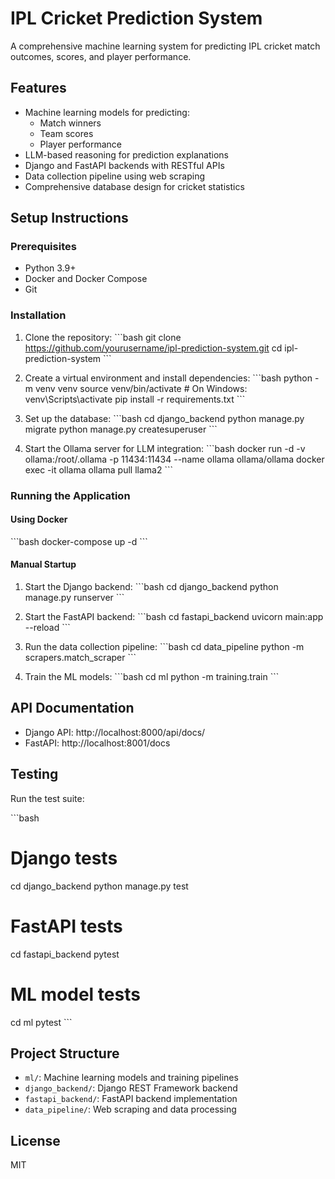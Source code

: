 # IPL Cricket Prediction System

A comprehensive machine learning system for predicting IPL cricket match outcomes, scores, and player performance.

## Features

- Machine learning models for predicting:
  - Match winners
  - Team scores
  - Player performance
- LLM-based reasoning for prediction explanations
- Django and FastAPI backends with RESTful APIs
- Data collection pipeline using web scraping
- Comprehensive database design for cricket statistics

## Setup Instructions

### Prerequisites

- Python 3.9+
- Docker and Docker Compose
- Git

### Installation

1. Clone the repository:
\`\`\`bash
git clone https://github.com/yourusername/ipl-prediction-system.git
cd ipl-prediction-system
\`\`\`

2. Create a virtual environment and install dependencies:
\`\`\`bash
python -m venv venv
source venv/bin/activate  # On Windows: venv\Scripts\activate
pip install -r requirements.txt
\`\`\`

3. Set up the database:
\`\`\`bash
cd django_backend
python manage.py migrate
python manage.py createsuperuser
\`\`\`

4. Start the Ollama server for LLM integration:
\`\`\`bash
docker run -d -v ollama:/root/.ollama -p 11434:11434 --name ollama ollama/ollama
docker exec -it ollama ollama pull llama2
\`\`\`

### Running the Application

#### Using Docker

\`\`\`bash
docker-compose up -d
\`\`\`

#### Manual Startup

1. Start the Django backend:
\`\`\`bash
cd django_backend
python manage.py runserver
\`\`\`

2. Start the FastAPI backend:
\`\`\`bash
cd fastapi_backend
uvicorn main:app --reload
\`\`\`

3. Run the data collection pipeline:
\`\`\`bash
cd data_pipeline
python -m scrapers.match_scraper
\`\`\`

4. Train the ML models:
\`\`\`bash
cd ml
python -m training.train
\`\`\`

## API Documentation

- Django API: http://localhost:8000/api/docs/
- FastAPI: http://localhost:8001/docs

## Testing

Run the test suite:

\`\`\`bash
# Django tests
cd django_backend
python manage.py test

# FastAPI tests
cd fastapi_backend
pytest

# ML model tests
cd ml
pytest
\`\`\`

## Project Structure

- `ml/`: Machine learning models and training pipelines
- `django_backend/`: Django REST Framework backend
- `fastapi_backend/`: FastAPI backend implementation
- `data_pipeline/`: Web scraping and data processing

## License

MIT
